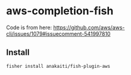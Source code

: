 # aws-completion-fish

Code is from here: https://github.com/aws/aws-cli/issues/1079#issuecomment-541997810

## Install

```
fisher install anakaiti/fish-plugin-aws
```
